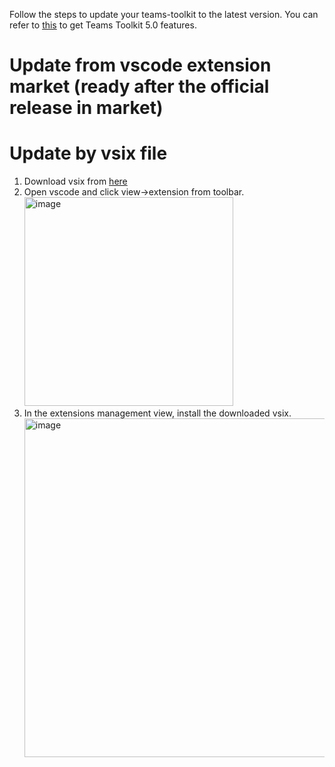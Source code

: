 Follow the steps to update your teams-toolkit to the latest version. You can refer to [this](https://github.com/OfficeDev/TeamsFx/wiki/Upgrade-project-to-use-Teams-Toolkit-5.0-features) to get Teams Toolkit 5.0 features.
# Update from vscode extension market (ready after the official release in market)
# Update by vsix file
1. Download vsix from [here](https://github.com/OfficeDev/TeamsFx/releases/download/vscode-extension-V3-4.99.2023021100/ms-teams-vscode-extension-4.99.2023021100.vsix)
1. Open vscode and click view->extension from toolbar. <img width="334" alt="image" src="https://user-images.githubusercontent.com/16380704/218403816-d3f41dd0-670a-4f24-bb02-060ce257ea01.png">
1. In the extensions management view, install the downloaded vsix. <img width="542" alt="image" src="https://user-images.githubusercontent.com/16380704/218404139-120d8179-1d52-40c0-bfdb-2c4e11ee1093.png">



